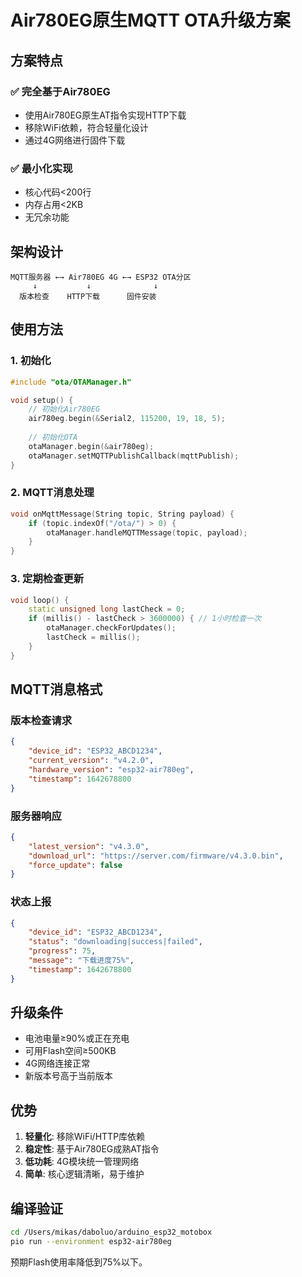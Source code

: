 # Air780EG原生MQTT OTA升级方案

## 方案特点

### ✅ 完全基于Air780EG
- 使用Air780EG原生AT指令实现HTTP下载
- 移除WiFi依赖，符合轻量化设计
- 通过4G网络进行固件下载

### ✅ 最小化实现
- 核心代码<200行
- 内存占用<2KB
- 无冗余功能

## 架构设计

```
MQTT服务器 ←→ Air780EG 4G ←→ ESP32 OTA分区
     ↓           ↓              ↓
  版本检查    HTTP下载      固件安装
```

## 使用方法

### 1. 初始化
```cpp
#include "ota/OTAManager.h"

void setup() {
    // 初始化Air780EG
    air780eg.begin(&Serial2, 115200, 19, 18, 5);
    
    // 初始化OTA
    otaManager.begin(&air780eg);
    otaManager.setMQTTPublishCallback(mqttPublish);
}
```

### 2. MQTT消息处理
```cpp
void onMqttMessage(String topic, String payload) {
    if (topic.indexOf("/ota/") > 0) {
        otaManager.handleMQTTMessage(topic, payload);
    }
}
```

### 3. 定期检查更新
```cpp
void loop() {
    static unsigned long lastCheck = 0;
    if (millis() - lastCheck > 3600000) { // 1小时检查一次
        otaManager.checkForUpdates();
        lastCheck = millis();
    }
}
```

## MQTT消息格式

### 版本检查请求
```json
{
    "device_id": "ESP32_ABCD1234",
    "current_version": "v4.2.0",
    "hardware_version": "esp32-air780eg",
    "timestamp": 1642678800
}
```

### 服务器响应
```json
{
    "latest_version": "v4.3.0",
    "download_url": "https://server.com/firmware/v4.3.0.bin",
    "force_update": false
}
```

### 状态上报
```json
{
    "device_id": "ESP32_ABCD1234",
    "status": "downloading|success|failed",
    "progress": 75,
    "message": "下载进度75%",
    "timestamp": 1642678800
}
```

## 升级条件

- 电池电量≥90%或正在充电
- 可用Flash空间≥500KB
- 4G网络连接正常
- 新版本号高于当前版本

## 优势

1. **轻量化**: 移除WiFi/HTTP库依赖
2. **稳定性**: 基于Air780EG成熟AT指令
3. **低功耗**: 4G模块统一管理网络
4. **简单**: 核心逻辑清晰，易于维护

## 编译验证

```bash
cd /Users/mikas/daboluo/arduino_esp32_motobox
pio run --environment esp32-air780eg
```

预期Flash使用率降低到75%以下。
